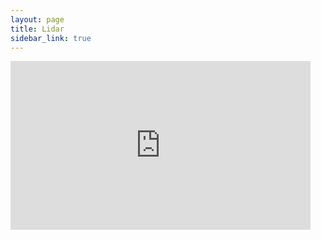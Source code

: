 ```yaml
---
layout: page
title: Lidar
sidebar_link: true
---
```


<div class="embed-responsive embed-responsive-16by9">
  <iframe width="480" height="270" src="https://www.youtube.com/embed/zcSqH6ZCmtU" frameborder="0" allow="autoplay; encrypted-media" allowfullscreen></iframe>
</div>









































